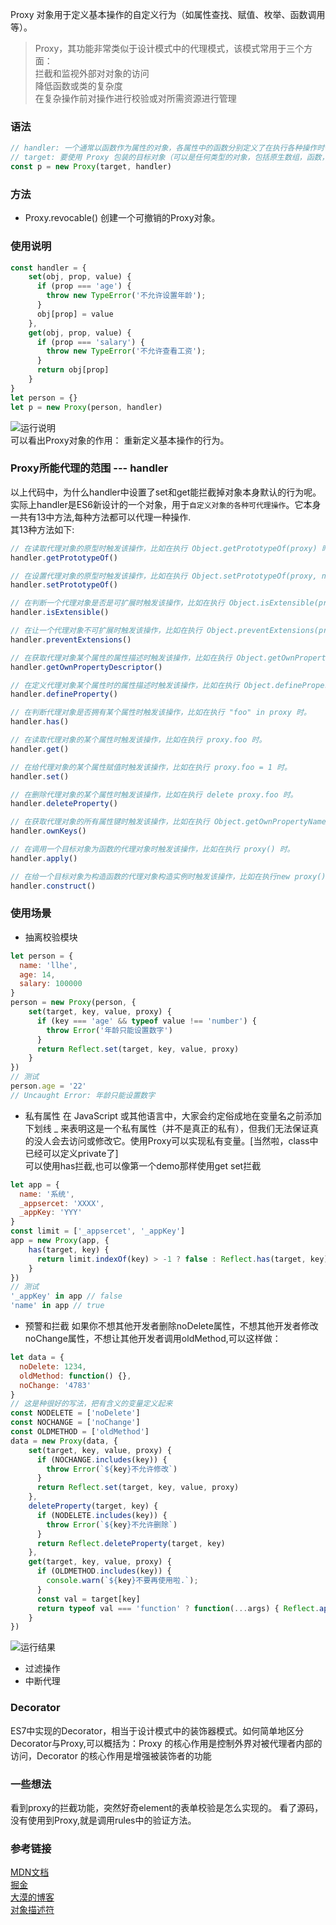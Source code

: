 Proxy 对象用于定义基本操作的自定义行为（如属性查找、赋值、枚举、函数调用等）。
>Proxy，其功能非常类似于设计模式中的代理模式，该模式常用于三个方面：  
拦截和监视外部对对象的访问  
降低函数或类的复杂度  
在复杂操作前对操作进行校验或对所需资源进行管理  

### 语法
```js
// handler: 一个通常以函数作为属性的对象，各属性中的函数分别定义了在执行各种操作时代理 p 的行为。
// target: 要使用 Proxy 包装的目标对象（可以是任何类型的对象，包括原生数组，函数，甚至另一个代理）。
const p = new Proxy(target, handler)
```

### 方法
* Proxy.revocable() 创建一个可撤销的Proxy对象。

### 使用说明
```js
const handler = {
    set(obj, prop, value) {
      if (prop === 'age') {
        throw new TypeError('不允许设置年龄');
      }
      obj[prop] = value
    },
    get(obj, prop, value) {
      if (prop === 'salary') {
        throw new TypeError('不允许查看工资');
      }
      return obj[prop]
    }
}
let person = {}
let p = new Proxy(person, handler)
```
![运行说明](../assets/imgs/proxy-code.png)  
可以看出Proxy对象的作用： 重新定义基本操作的行为。

### Proxy所能代理的范围 --- handler
以上代码中，为什么handler中设置了set和get能拦截掉对象本身默认的行为呢。    
实际上handler是ES6新设计的一个对象，用于`自定义对象的各种可代理操作`。它本身一共有13中方法,每种方法都可以代理一种操作.    
其13种方法如下:
```js
// 在读取代理对象的原型时触发该操作，比如在执行 Object.getPrototypeOf(proxy) 时。
handler.getPrototypeOf()

// 在设置代理对象的原型时触发该操作，比如在执行 Object.setPrototypeOf(proxy, null) 时。
handler.setPrototypeOf()

// 在判断一个代理对象是否是可扩展时触发该操作，比如在执行 Object.isExtensible(proxy) 时。
handler.isExtensible()

// 在让一个代理对象不可扩展时触发该操作，比如在执行 Object.preventExtensions(proxy) 时。
handler.preventExtensions()

// 在获取代理对象某个属性的属性描述时触发该操作，比如在执行 Object.getOwnPropertyDescriptor(proxy, "foo") 时。
handler.getOwnPropertyDescriptor()

// 在定义代理对象某个属性时的属性描述时触发该操作，比如在执行 Object.defineProperty(proxy, "foo", {}) 时。
handler.defineProperty()

// 在判断代理对象是否拥有某个属性时触发该操作，比如在执行 "foo" in proxy 时。
handler.has()

// 在读取代理对象的某个属性时触发该操作，比如在执行 proxy.foo 时。
handler.get()

// 在给代理对象的某个属性赋值时触发该操作，比如在执行 proxy.foo = 1 时。
handler.set()

// 在删除代理对象的某个属性时触发该操作，比如在执行 delete proxy.foo 时。
handler.deleteProperty()

// 在获取代理对象的所有属性键时触发该操作，比如在执行 Object.getOwnPropertyNames(proxy) 时。
handler.ownKeys()

// 在调用一个目标对象为函数的代理对象时触发该操作，比如在执行 proxy() 时。
handler.apply()

// 在给一个目标对象为构造函数的代理对象构造实例时触发该操作，比如在执行new proxy() 时。
handler.construct()
```

### 使用场景
* 抽离校验模块
```js
let person = {
  name: 'llhe',
  age: 14,
  salary: 100000
}
person = new Proxy(person, {
    set(target, key, value, proxy) {
      if (key === 'age' && typeof value !== 'number') {
        throw Error('年龄只能设置数字')
      }
      return Reflect.set(target, key, value, proxy)
    }
})
// 测试
person.age = '22'
// Uncaught Error: 年龄只能设置数字
```

* 私有属性
在 JavaScript 或其他语言中，大家会约定俗成地在变量名之前添加下划线 _ 来表明这是一个私有属性（并不是真正的私有），但我们无法保证真的没人会去访问或修改它。使用Proxy可以实现私有变量。[当然啦，class中已经可以定义private了]     
可以使用has拦截,也可以像第一个demo那样使用get set拦截
```js
let app = {
  name: '系统',
  _appsercet: 'XXXX',
  _appKey: 'YYY'
}
const limit = ['_appsercet', '_appKey']
app = new Proxy(app, {
    has(target, key) {
      return limit.indexOf(key) > -1 ? false : Reflect.has(target, key)
    }
})
// 测试
'_appKey' in app // false
'name' in app // true
```

* 预警和拦截
如果你不想其他开发者删除noDelete属性，不想其他开发者修改noChange属性，不想让其他开发者调用oldMethod,可以这样做：
```js
let data = {
  noDelete: 1234,
  oldMethod: function() {},
  noChange: '4783'
}
// 这是种很好的写法，把有含义的变量定义起来
const NODELETE = ['noDelete']
const NOCHANGE = ['noChange']
const OLDMETHOD = ['oldMethod']
data = new Proxy(data, {
    set(target, key, value, proxy) {
      if (NOCHANGE.includes(key)) {
        throw Error(`${key}不允许修改`)
      }
      return Reflect.set(target, key, value, proxy)
    },
    deleteProperty(target, key) {
      if (NODELETE.includes(key)) {
        throw Error(`${key}不允许删除`)
      }
      return Reflect.deleteProperty(target, key)
    },
    get(target, key, value, proxy) {
      if (OLDMETHOD.includes(key)) {
        console.warn(`${key}不要再使用啦.`);
      }
      const val = target[key]
      return typeof val === 'function' ? function(...args) { Reflect.apply(target[key], target, args); } : val
    }
})
```
![运行结果](../assets/imgs/proxy-code2.png)

* 过滤操作
* 中断代理

### Decorator
ES7中实现的Decorator，相当于设计模式中的装饰器模式。如何简单地区分Decorator与Proxy,可以概括为：Proxy 的核心作用是控制外界对被代理者内部的访问，Decorator 的核心作用是增强被装饰者的功能

### 一些想法
看到proxy的拦截功能，突然好奇element的表单校验是怎么实现的。
看了源码，没有使用到Proxy,就是调用rules中的验证方法。

### 参考链接
[MDN文档](https://developer.mozilla.org/zh-CN/docs/Web/JavaScript/Reference/Global_Objects/Proxy)     
[掘金](https://juejin.im/post/5a5227ce6fb9a01c927e85c4)    
[大漠的博客](https://www.w3cplus.com/javascript/use-cases-for-es6-proxies.html)  
[对象描述符](https://developer.mozilla.org/zh-CN/docs/Web/JavaScript/Reference/Global_Objects/Object/defineProperty)